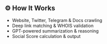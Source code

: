 ## ⚙️ How It Works

- Website, Twitter, Telegram & Docs crawling
- Deep link matching & WHOIS validation
- GPT-powered summarization & reasoning
- Social Score calculation & output
